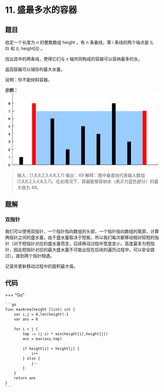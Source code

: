 # 11. 盛最多水的容器

## 题目

给定一个长度为 n 的整数数组 height 。有 n 条垂线，第 i 条线的两个端点是 (i, 0) 和 (i, height[i]) 。

找出其中的两条线，使得它们与 x 轴共同构成的容器可以容纳最多的水。

返回容器可以储存的最大水量。

说明：你不能倾斜容器。

**示例：**
![](./images/28_11.png)

> 输入：[1,8,6,2,5,4,8,3,7]
> 输出：49 
> 解释：图中垂直线代表输入数组 [1,8,6,2,5,4,8,3,7]。在此情况下，容器能够容纳水（表示为蓝色部分）的最大值为 49。


## 题解

### 双指针

我们可以使用双指针，一个指针指向数组的头部，一个指针指向数组的尾部，计算两指针之间的盛水量。由于盛水量取决于短板，所以我们每次都移动相对较短的指针（对于短指针对应的盛水量而言，后续移动过程中宽度变小，高度最多为短指针，因此短指针对应的最大盛水量不可能出现在后续的遍历过程中，可以安全跳过），直到两个指针相遇。

记录并更新移动过程中的面积最大值。

## 代码

=== "Go"

	```go
	func maxArea(height []int) int {
		var i,j = 0,len(height)-1
		var ans = 0

		for i < j {
			tmp := (j-i) * min(height[i],height[j])
			ans = max(ans,tmp)

			if height[i] < height[j] {
				i++
			} else {
				j--
			}
		}
		return ans
	}
	```
